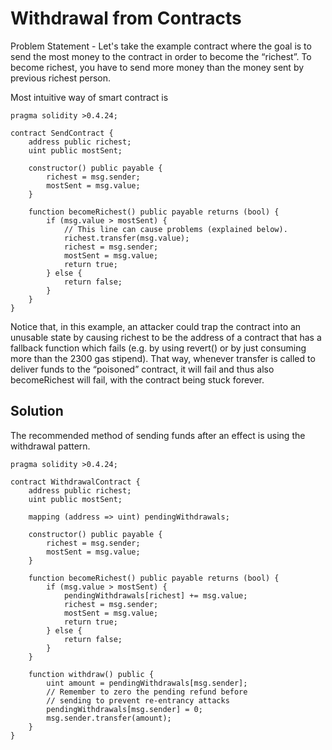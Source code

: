 # Withdrawal from Contracts

Problem Statement - 
Let's take the example contract where the goal is to send the most money to the contract in order to become the “richest”. To become richest, you have to send more money than the money sent by previous richest person.

Most intuitive way of smart contract is
```
pragma solidity >0.4.24;

contract SendContract {
    address public richest;
    uint public mostSent;

    constructor() public payable {
        richest = msg.sender;
        mostSent = msg.value;
    }

    function becomeRichest() public payable returns (bool) {
        if (msg.value > mostSent) {
            // This line can cause problems (explained below).
            richest.transfer(msg.value);
            richest = msg.sender;
            mostSent = msg.value;
            return true;
        } else {
            return false;
        }
    }
}
```

Notice that, in this example, an attacker could trap the contract into an unusable state by causing richest to be the address of a contract that has a fallback function which fails (e.g. by using revert() or by just consuming more than the 2300 gas stipend). That way, whenever transfer is called to deliver funds to the “poisoned” contract, it will fail and thus also becomeRichest will fail, with the contract being stuck forever.



## Solution 
The recommended method of sending funds after an effect is using the withdrawal pattern. 
```
pragma solidity >0.4.24;

contract WithdrawalContract {
    address public richest;
    uint public mostSent;

    mapping (address => uint) pendingWithdrawals;

    constructor() public payable {
        richest = msg.sender;
        mostSent = msg.value;
    }

    function becomeRichest() public payable returns (bool) {
        if (msg.value > mostSent) {
            pendingWithdrawals[richest] += msg.value;
            richest = msg.sender;
            mostSent = msg.value;
            return true;
        } else {
            return false;
        }
    }

    function withdraw() public {
        uint amount = pendingWithdrawals[msg.sender];
        // Remember to zero the pending refund before
        // sending to prevent re-entrancy attacks
        pendingWithdrawals[msg.sender] = 0;
        msg.sender.transfer(amount);
    }
}
```